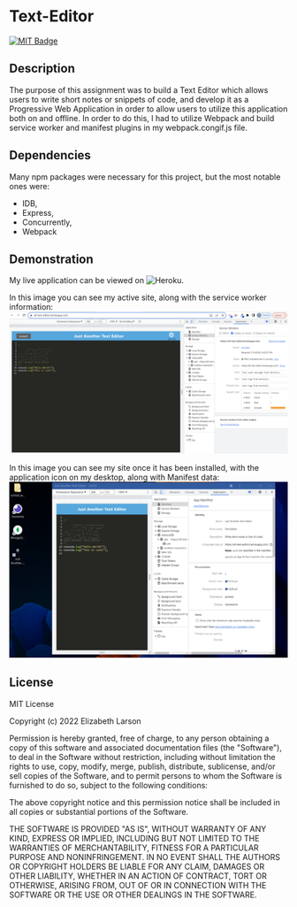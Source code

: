 # Text-Editor

[![MIT Badge](https://img.shields.io/badge/License-MIT-yellow.svg)](https://mit-license.org/)

## Description

The purpose of this assignment was to build a Text Editor which allows users to write short notes or snippets of code, and develop it as a Progressive Web Application in order to allow users to utilize this application both on and offline. In order to do this, I had to utilize Webpack and build service worker and manifest plugins in my webpack.congif.js file.

## Dependencies

Many npm packages were necessary for this project, but the most notable ones were:

- IDB,
- Express,
- Concurrently,
- Webpack

## Demonstration

My live application can be viewed on ![Heroku](https://ell-text-editor.herokuapp.com/).

In this image you can see my active site, along with the service worker information:
![JATE and SW](/client/src/images/jateAndSw.PNG)

In this image you can see my site once it has been installed, with the application icon on my desktop, along with Manifest data:
![Installed and Manifest](/client/src/images/installed.PNG)

## License

MIT License

Copyright (c) 2022 Elizabeth Larson

Permission is hereby granted, free of charge, to any person obtaining a copy
of this software and associated documentation files (the "Software"), to deal
in the Software without restriction, including without limitation the rights
to use, copy, modify, merge, publish, distribute, sublicense, and/or sell
copies of the Software, and to permit persons to whom the Software is
furnished to do so, subject to the following conditions:

The above copyright notice and this permission notice shall be included in all
copies or substantial portions of the Software.

THE SOFTWARE IS PROVIDED "AS IS", WITHOUT WARRANTY OF ANY KIND, EXPRESS OR
IMPLIED, INCLUDING BUT NOT LIMITED TO THE WARRANTIES OF MERCHANTABILITY,
FITNESS FOR A PARTICULAR PURPOSE AND NONINFRINGEMENT. IN NO EVENT SHALL THE
AUTHORS OR COPYRIGHT HOLDERS BE LIABLE FOR ANY CLAIM, DAMAGES OR OTHER
LIABILITY, WHETHER IN AN ACTION OF CONTRACT, TORT OR OTHERWISE, ARISING FROM,
OUT OF OR IN CONNECTION WITH THE SOFTWARE OR THE USE OR OTHER DEALINGS IN THE
SOFTWARE.

